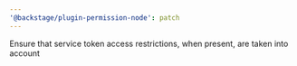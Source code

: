 ```yaml
---
'@backstage/plugin-permission-node': patch
---
```


Ensure that service token access restrictions, when present, are taken into account
